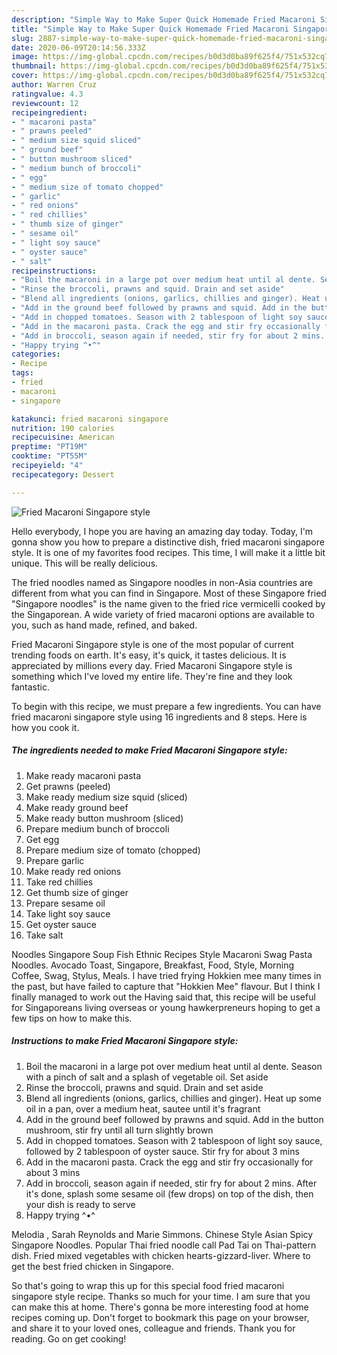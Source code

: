 ```yaml
---
description: "Simple Way to Make Super Quick Homemade Fried Macaroni Singapore style"
title: "Simple Way to Make Super Quick Homemade Fried Macaroni Singapore style"
slug: 2887-simple-way-to-make-super-quick-homemade-fried-macaroni-singapore-style
date: 2020-06-09T20:14:56.333Z
image: https://img-global.cpcdn.com/recipes/b0d3d0ba89f625f4/751x532cq70/fried-macaroni-singapore-style-recipe-main-photo.jpg
thumbnail: https://img-global.cpcdn.com/recipes/b0d3d0ba89f625f4/751x532cq70/fried-macaroni-singapore-style-recipe-main-photo.jpg
cover: https://img-global.cpcdn.com/recipes/b0d3d0ba89f625f4/751x532cq70/fried-macaroni-singapore-style-recipe-main-photo.jpg
author: Warren Cruz
ratingvalue: 4.3
reviewcount: 12
recipeingredient:
- " macaroni pasta"
- " prawns peeled"
- " medium size squid sliced"
- " ground beef"
- " button mushroom sliced"
- " medium bunch of broccoli"
- " egg"
- " medium size of tomato chopped"
- " garlic"
- " red onions"
- " red chillies"
- " thumb size of ginger"
- " sesame oil"
- " light soy sauce"
- " oyster sauce"
- " salt"
recipeinstructions:
- "Boil the macaroni in a large pot over medium heat until al dente. Season with a pinch of salt and a splash of vegetable oil. Set aside"
- "Rinse the broccoli, prawns and squid. Drain and set aside"
- "Blend all ingredients (onions, garlics, chillies and ginger). Heat up some oil in a pan, over a medium heat, sautee until it&#39;s fragrant"
- "Add in the ground beef followed by prawns and squid. Add in the button mushroom, stir fry until all turn slightly brown"
- "Add in chopped tomatoes. Season with 2 tablespoon of light soy sauce, followed by 2 tablespoon of oyster sauce. Stir fry for about 3 mins"
- "Add in the macaroni pasta. Crack the egg and stir fry occasionally for about 3 mins"
- "Add in broccoli, season again if needed, stir fry for about 2 mins. After it&#39;s done, splash some sesame oil (few drops) on top of the dish, then your dish is ready to serve"
- "Happy trying ^•^"
categories:
- Recipe
tags:
- fried
- macaroni
- singapore

katakunci: fried macaroni singapore 
nutrition: 190 calories
recipecuisine: American
preptime: "PT19M"
cooktime: "PT55M"
recipeyield: "4"
recipecategory: Dessert

---
```



![Fried Macaroni Singapore style](https://img-global.cpcdn.com/recipes/b0d3d0ba89f625f4/751x532cq70/fried-macaroni-singapore-style-recipe-main-photo.jpg)

Hello everybody, I hope you are having an amazing day today. Today, I'm gonna show you how to prepare a distinctive dish, fried macaroni singapore style. It is one of my favorites food recipes. This time, I will make it a little bit unique. This will be really delicious.

The fried noodles named as Singapore noodles in non-Asia countries are different from what you can find in Singapore. Most of these Singapore fried &#34;Singapore noodles&#34; is the name given to the fried rice vermicelli cooked by the Singaporean. A wide variety of fried macaroni options are available to you, such as hand made, refined, and baked.

Fried Macaroni Singapore style is one of the most popular of current trending foods on earth. It's easy, it's quick, it tastes delicious. It is appreciated by millions every day. Fried Macaroni Singapore style is something which I've loved my entire life. They're fine and they look fantastic.


To begin with this recipe, we must prepare a few ingredients. You can have fried macaroni singapore style using 16 ingredients and 8 steps. Here is how you cook it.

<!--inarticleads1-->

##### The ingredients needed to make Fried Macaroni Singapore style:

1. Make ready  macaroni pasta
1. Get  prawns (peeled)
1. Make ready  medium size squid (sliced)
1. Make ready  ground beef
1. Make ready  button mushroom (sliced)
1. Prepare  medium bunch of broccoli
1. Get  egg
1. Prepare  medium size of tomato (chopped)
1. Prepare  garlic
1. Make ready  red onions
1. Take  red chillies
1. Get  thumb size of ginger
1. Prepare  sesame oil
1. Take  light soy sauce
1. Get  oyster sauce
1. Take  salt


Noodles Singapore Soup Fish Ethnic Recipes Style Macaroni Swag Pasta Noodles. Avocado Toast, Singapore, Breakfast, Food, Style, Morning Coffee, Swag, Stylus, Meals. I have tried frying Hokkien mee many times in the past, but have failed to capture that &#34;Hokkien Mee&#34; flavour. But I think I finally managed to work out the Having said that, this recipe will be useful for Singaporeans living overseas or young hawkerpreneurs hoping to get a few tips on how to make this. 

<!--inarticleads2-->

##### Instructions to make Fried Macaroni Singapore style:

1. Boil the macaroni in a large pot over medium heat until al dente. Season with a pinch of salt and a splash of vegetable oil. Set aside
1. Rinse the broccoli, prawns and squid. Drain and set aside
1. Blend all ingredients (onions, garlics, chillies and ginger). Heat up some oil in a pan, over a medium heat, sautee until it&#39;s fragrant
1. Add in the ground beef followed by prawns and squid. Add in the button mushroom, stir fry until all turn slightly brown
1. Add in chopped tomatoes. Season with 2 tablespoon of light soy sauce, followed by 2 tablespoon of oyster sauce. Stir fry for about 3 mins
1. Add in the macaroni pasta. Crack the egg and stir fry occasionally for about 3 mins
1. Add in broccoli, season again if needed, stir fry for about 2 mins. After it&#39;s done, splash some sesame oil (few drops) on top of the dish, then your dish is ready to serve
1. Happy trying ^•^


Melodia , Sarah Reynolds and Marie Simmons. Chinese Style Asian Spicy Singapore Noodles. Popular Thai fried noodle call Pad Tai on Thai-pattern dish. Fried mixed vegetables with chicken hearts-gizzard-liver. Where to get the best fried chicken in Singapore. 

So that's going to wrap this up for this special food fried macaroni singapore style recipe. Thanks so much for your time. I am sure that you can make this at home. There's gonna be more interesting food at home recipes coming up. Don't forget to bookmark this page on your browser, and share it to your loved ones, colleague and friends. Thank you for reading. Go on get cooking!
